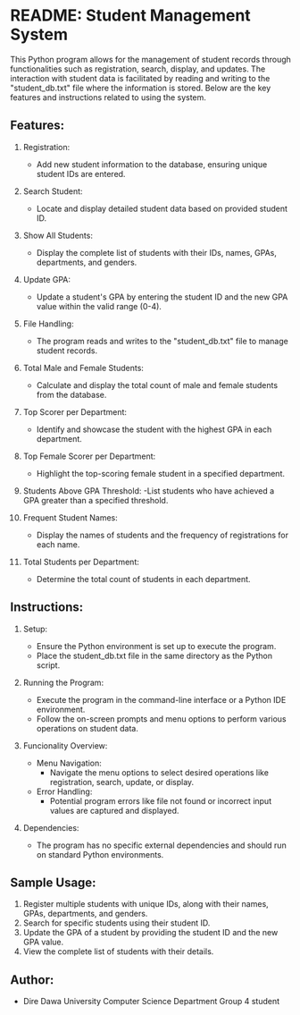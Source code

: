 # README: Student Management System

This Python program allows for the management of student records through functionalities such as registration, search, display, and updates. The interaction with student data is facilitated by reading and writing to the "student_db.txt" file where the information is stored. Below are the key features and instructions related to using the system.
## Features:
1. Registration:
    - Add new student information to the database, ensuring unique student IDs are entered.
2. Search Student:
    - Locate and display detailed student data based on provided student ID.
3. Show All Students:
    - Display the complete list of students with their IDs, names, GPAs, departments, and genders.
4. Update GPA:
    - Update a student's GPA by entering the student ID and the new GPA value within the valid range (0-4).
5. File Handling:
    - The program reads and writes to the "student_db.txt" file to manage student records.
6. Total Male and Female Students:
    - Calculate and display the total count of male and female students from the database.
7. Top Scorer per Department:
   - Identify and showcase the student with the highest GPA in each department.
8. Top Female Scorer per Department:
   - Highlight the top-scoring female student in a specified department.
9. Students Above GPA Threshold:
  -List students who have achieved a GPA greater than a specified threshold.
   
10. Frequent Student Names:
    - Display the names of students and the frequency of registrations for each name.
11. Total Students per Department:
    - Determine the total count of students in each department.
     

## Instructions:
1. Setup:
    - Ensure the Python environment is set up to execute the program.
    - Place the student_db.txt file in the same directory as the Python script.

2. Running the Program:
    - Execute the program in the command-line interface or a Python IDE environment.
    - Follow the on-screen prompts and menu options to perform various operations on student data.

3. Funcionality Overview:
    - Menu Navigation:
        - Navigate the menu options to select desired operations like registration, search, update, or display.
    - Error Handling:
        - Potential program errors like file not found or incorrect input values are captured and displayed.

4. Dependencies:
    - The program has no specific external dependencies and should run on standard Python environments.

## Sample Usage:
1. Register multiple students with unique IDs, along with their names, GPAs, departments, and genders.
2. Search for specific students using their student ID.
3. Update the GPA of a student by providing the student ID and the new GPA value.
4. View the complete list of students with their details.

## Author:
- Dire Dawa University Computer Science Department Group 4 student

